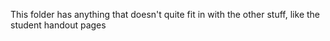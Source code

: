 This folder has anything that doesn't quite fit in with the other stuff, like the student handout pages
